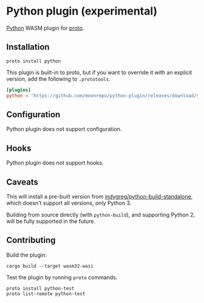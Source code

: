 # Python plugin (experimental)

[Python](https://www.python.org/) WASM plugin for [proto](https://github.com/moonrepo/proto).

## Installation

```shell
proto install python
```

This plugin is built-in to proto, but if you want to override it with an explicit version, add the following to `.prototools`.

```toml
[plugins]
python = "https://github.com/moonrepo/python-plugin/releases/download/vX.Y.Z/python_tool.wasm"
```

## Configuration

Python plugin does not support configuration.

## Hooks

Python plugin does not support hooks.

## Caveats

This will install a pre-built version from [indygreg/python-build-standalone](https://github.com/indygreg/python-build-standalone), which doesn't support all versions, only Python 3.

Building from source directly (with `python-build`), and supporting Python 2, will be fully supported in the future.

## Contributing

Build the plugin:

```shell
cargo build --target wasm32-wasi
```

Test the plugin by running `proto` commands.

```shell
proto install python-test
proto list-remote python-test
```
